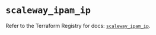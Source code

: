 # `scaleway_ipam_ip`

Refer to the Terraform Registry for docs: [`scaleway_ipam_ip`](https://registry.terraform.io/providers/scaleway/scaleway/2.49.0/docs/resources/ipam_ip).
